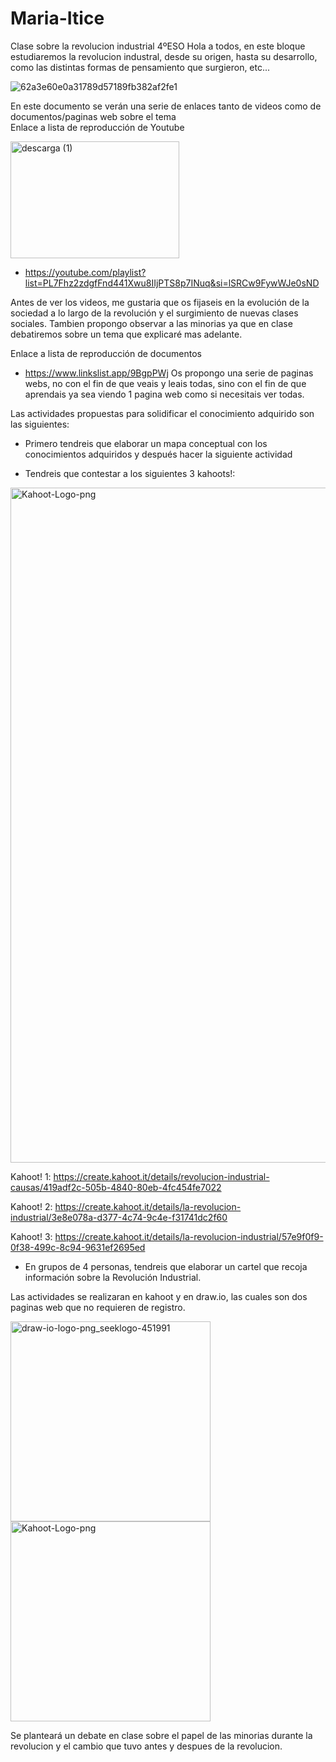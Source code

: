 # Maria-Itice
Clase sobre la revolucion industrial 4ºESO
Hola a todos, en este bloque estudiaremos la revolucion industral, desde su origen, hasta su desarrollo, como las distintas formas de pensamiento que surgieron, etc...

![62a3e60e0a31789d57189fb382af2fe1](https://github.com/user-attachments/assets/edf3ef40-344b-4d17-9f7b-fceae2fe9ffc)


En este documento se verán una serie de enlaces tanto de videos como de documentos/paginas web sobre el tema  
  Enlace a lista de reproducción de Youtube
  
  <img width="270" height="187" alt="descarga (1)" src="https://github.com/user-attachments/assets/e889a821-7d3e-46e1-b1fa-6e6db46adf26" />
   
   - https://youtube.com/playlist?list=PL7Fhz2zdgfFnd441Xwu8IIjPTS8p7INuq&si=lSRCw9FywWJe0sND
 
  Antes de ver los videos, me gustaria que os fijaseis en la evolución de la sociedad a lo largo de la revolución y el surgimiento de nuevas clases sociales. 
  Tambien    propongo observar a las minorias ya que en clase debatiremos sobre un tema que explicaré mas adelante.
   
   Enlace a lista de reproducción de documentos
   - https://www.linkslist.app/9BgpPWj
   Os propongo una serie de paginas webs, no con el fin de que veais y leais todas, sino con el fin de que aprendais ya sea viendo 1 pagina web como si necesitais ver    todas.

Las actividades propuestas para solidificar el conocimiento adquirido son las siguientes:
  - Primero tendreis que elaborar un mapa conceptual con los conocimientos adquiridos y después hacer la siguiente actividad
 
  - Tendreis que contestar a los siguientes 3 kahoots!:

<img width="1080" height="1080" alt="Kahoot-Logo-png" src="https://github.com/user-attachments/assets/41358598-7bde-4b4d-b725-aaf151632e26" />


Kahoot! 1:
      https://create.kahoot.it/details/revolucion-industrial-causas/419adf2c-505b-4840-80eb-4fc454fe7022

Kahoot! 2:
      https://create.kahoot.it/details/la-revolucion-industrial/3e8e078a-d377-4c74-9c4e-f31741dc2f60

Kahoot! 3:
      https://create.kahoot.it/details/la-revolucion-industrial/57e9f0f9-0f38-499c-8c94-9631ef2695ed

  - En grupos de 4 personas, tendreis que elaborar un cartel que recoja información sobre la Revolución Industrial.

Las actividades se realizaran en kahoot y en draw.io, las cuales son dos paginas web que no requieren de registro.

<img width="320" height="320" alt="draw-io-logo-png_seeklogo-451991" src="https://github.com/user-attachments/assets/6491edc0-53d9-48d9-9a88-360c3070e217" />
<img width="320" height="320" alt="Kahoot-Logo-png" src="https://github.com/user-attachments/assets/41358598-7bde-4b4d-b725-aaf151632e26" />

Se planteará un debate en clase sobre el papel de las minorias durante la revolucion y el cambio que tuvo antes y despues de la revolucion. 


